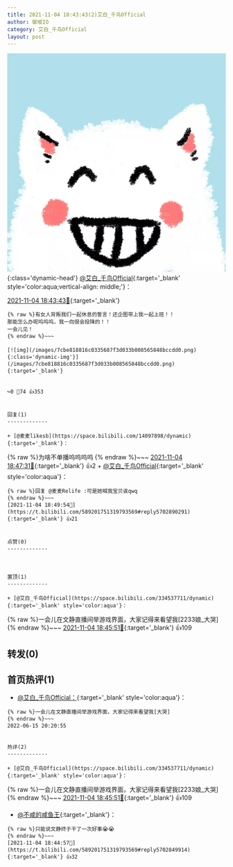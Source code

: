 ```yaml
---
title: 2021-11-04 18:43:43(2)艾白_千鸟Official
author: 御坂IO
category: 艾白_千鸟Official
layout: post
---
```


![img](/images/9ae8b9445fd0665cc014d9080156a45271be73c6.jpg){:class='dynamic-head'}
[@艾白_千鸟Official](https://space.bilibili.com/334537711/dynamic){:target='_blank' style='color:aqua;vertical-align: middle;'}：

[2021-11-04 18:43:43🔗](https://t.bilibili.com/589201751319793569){:target='_blank'}

~~~
{% raw %}有女人背叛我们一起休息的誓言！还企图带上我一起上班！！
那能怎么办呢呜呜呜，我一向很会投降的！！
一会儿见！
{% endraw %}~~~

[![img](/images/7cbe818816c0335687f3d033b008565848bccdd0.png){:class='dynamic-img'}](/images/7cbe818816c0335687f3d033b008565848bccdd0.png){:target='_blank'}


↪️0 💬74 👍353


回复(1)
-------------

+ [@麦麦likesb](https://space.bilibili.com/14097898/dynamic){:target='_blank'}：
~~~
{% raw %}为啥不单播呜呜呜呜
{% endraw %}~~~
[2021-11-04 18:47:31🔗](https://t.bilibili.com/589201751319793569#reply5702875337){:target='_blank'} 👍2
    + [@艾白_千鸟Official](https://space.bilibili.com/334537711/dynamic){:target='_blank' style='color:aqua'}：
~~~
{% raw %}回复 @麦麦Relife :可是她喊我宝贝诶qwq
{% endraw %}~~~
[2021-11-04 18:49:54🔗](https://t.bilibili.com/589201751319793569#reply5702890291){:target='_blank'} 👍21


点赞(0)
-------------



置顶(1)
-------------

+ [@艾白_千鸟Official](https://space.bilibili.com/334537711/dynamic){:target='_blank' style='color:aqua'}：
~~~
{% raw %}一会儿在文静直播间举游戏界面，大家记得来看望我[2233娘_大哭]
{% endraw %}~~~
[2021-11-04 18:45:51🔗](https://t.bilibili.com/589201751319793569#reply5702866650){:target='_blank'} 👍109


转发(0)
-------------



首页热评(1)
-------------

+ [@艾白_千鸟Official：](https://space.bilibili.com/334537711/dynamic){:target='_blank' style='color:aqua'}：
~~~
{% raw %}一会儿在文静直播间举游戏界面，大家记得来看望我[大哭]
{% endraw %}~~~
2022-06-15 20:20:55


热评(2)
-------------

+ [@艾白_千鸟Official](https://space.bilibili.com/334537711/dynamic){:target='_blank' style='color:aqua'}：
~~~
{% raw %}一会儿在文静直播间举游戏界面，大家记得来看望我[2233娘_大哭]
{% endraw %}~~~
[2021-11-04 18:45:51🔗](https://t.bilibili.com/589201751319793569#reply5702866650){:target='_blank'} 👍109
+ [@不咸的咸鱼王](https://space.bilibili.com/11262833/dynamic){:target='_blank'}：
~~~
{% raw %}只能说文静终于干了一次好事😭😭
{% endraw %}~~~
[2021-11-04 18:44:57🔗](https://t.bilibili.com/589201751319793569#reply5702849914){:target='_blank'} 👍32


